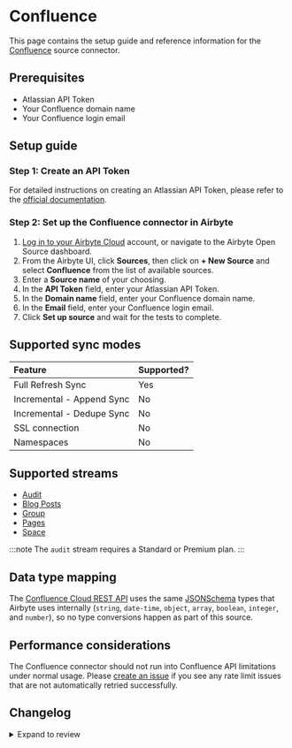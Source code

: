 # Confluence

This page contains the setup guide and reference information for the
[Confluence](https://www.atlassian.com/software/confluence) source connector.

## Prerequisites

- Atlassian API Token
- Your Confluence domain name
- Your Confluence login email

## Setup guide

### Step 1: Create an API Token

For detailed instructions on creating an Atlassian API Token, please refer to the
[official documentation](https://support.atlassian.com/atlassian-account/docs/manage-api-tokens-for-your-atlassian-account/).

### Step 2: Set up the Confluence connector in Airbyte

1. [Log in to your Airbyte Cloud](https://cloud.airbyte.com/workspaces) account, or navigate to the Airbyte Open Source dashboard.
2. From the Airbyte UI, click **Sources**, then click on **+ New Source** and select **Confluence** from the list of available sources.
3. Enter a **Source name** of your choosing.
4. In the **API Token** field, enter your Atlassian API Token.
5. In the **Domain name** field, enter your Confluence domain name.
6. In the **Email** field, enter your Confluence login email.
7. Click **Set up source** and wait for the tests to complete.

## Supported sync modes

| Feature                   | Supported? |
| :------------------------ | :--------- |
| Full Refresh Sync         | Yes        |
| Incremental - Append Sync | No         |
| Incremental - Dedupe Sync | No         |
| SSL connection            | No         |
| Namespaces                | No         |

## Supported streams

- [Audit](https://developer.atlassian.com/cloud/confluence/rest/api-group-audit/#api-wiki-rest-api-audit-get)
- [Blog Posts](https://developer.atlassian.com/cloud/confluence/rest/api-group-content/#api-wiki-rest-api-content-get)
- [Group](https://developer.atlassian.com/cloud/confluence/rest/api-group-group/#api-wiki-rest-api-group-get)
- [Pages](https://developer.atlassian.com/cloud/confluence/rest/api-group-content/#api-wiki-rest-api-content-get)
- [Space](https://developer.atlassian.com/cloud/confluence/rest/api-group-space/#api-wiki-rest-api-space-get)

:::note
The `audit` stream requires a Standard or Premium plan.
:::

## Data type mapping

The [Confluence Cloud REST API](https://developer.atlassian.com/cloud/confluence/rest/v1/intro/#about) uses the same [JSONSchema](https://json-schema.org/understanding-json-schema/reference/index.html) types that Airbyte uses internally \(`string`, `date-time`, `object`, `array`, `boolean`, `integer`, and `number`\), so no type conversions happen as part of this source.

## Performance considerations

The Confluence connector should not run into Confluence API limitations under normal usage. Please [create an issue](https://github.com/airbytehq/airbyte/issues) if you see any rate limit issues that are not automatically retried successfully.

## Changelog

<details>
  <summary>Expand to review</summary>

| Version | Date       | Pull Request                                             | Subject                                                                         |
| :------ | :--------- | :------------------------------------------------------- | :------------------------------------------------------------------------------ |
| 0.2.12 | 2024-07-13 | [41857](https://github.com/airbytehq/airbyte/pull/41857) | Update dependencies |
| 0.2.11 | 2024-07-10 | [41398](https://github.com/airbytehq/airbyte/pull/41398) | Update dependencies |
| 0.2.10 | 2024-07-09 | [41270](https://github.com/airbytehq/airbyte/pull/41270) | Update dependencies |
| 0.2.9 | 2024-07-06 | [41013](https://github.com/airbytehq/airbyte/pull/41013) | Update dependencies |
| 0.2.8 | 2024-06-25 | [40436](https://github.com/airbytehq/airbyte/pull/40436) | Update dependencies |
| 0.2.7 | 2024-06-22 | [40115](https://github.com/airbytehq/airbyte/pull/40115) | Update dependencies |
| 0.2.6 | 2024-06-15 | [39495](https://github.com/airbytehq/airbyte/pull/39495) | Fix parameters as comma seperated single string |
| 0.2.5 | 2024-06-06 | [39261](https://github.com/airbytehq/airbyte/pull/39261) | [autopull] Upgrade base image to v1.2.2 |
| 0.2.4 | 2024-05-14 | [38137](https://github.com/airbytehq/airbyte/pull/38137) | Make connector compatible with the builder |
| 0.2.3 | 2024-04-19 | [37143](https://github.com/airbytehq/airbyte/pull/37143) | Upgrade to CDK 0.80.0 and manage dependencies with Poetry. |
| 0.2.2 | 2024-04-15 | [37143](https://github.com/airbytehq/airbyte/pull/37143) | Base image migration: remove Dockerfile and use the python-connector-base image |
| 0.2.1 | 2024-04-12 | [37143](https://github.com/airbytehq/airbyte/pull/37143) | schema descriptions |
| 0.2.0 | 2023-08-14 | [29125](https://github.com/airbytehq/airbyte/pull/29125) | Migrate Confluence Source Connector to Low Code |
| 0.1.3 | 2023-03-13 | [23988](https://github.com/airbytehq/airbyte/pull/23988) | Add view and storage to pages body, add check for stream Audit |
| 0.1.2 | 2023-03-06 | [23775](https://github.com/airbytehq/airbyte/pull/23775) | Set additionalProperties: true, update docs and spec |
| 0.1.1 | 2022-01-31 | [9831](https://github.com/airbytehq/airbyte/pull/9831) | Fix: Spec was not pushed to cache |
| 0.1.0 | 2021-11-05 | [7241](https://github.com/airbytehq/airbyte/pull/7241) | 🎉 New Source: Confluence |

</details>

